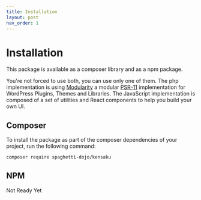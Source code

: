 ```yaml
---
title: Installation
layout: post
nav_order: 1
---
```


# Installation

This package is available as a composer library and as a npm package.

You're not forced to use both, you can use only one of them. The php implementation is using [Modularity](https://github.com/inpsyde/modularity) a modular [PSR-11](https://github.com/php-fig/container) implementation for WordPress Plugins, Themes and Libraries.
The JavaScript implementation is composed of a set of utilities and React components to help you build your own UI.

## Composer

To install the package as part of the composer dependencies of your project, run the following command:

```bash
composer require spaghetti-dojo/kensaku
```

## NPM

Not Ready Yet
